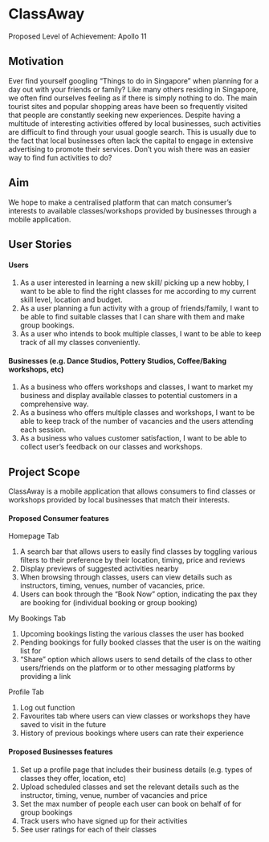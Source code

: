 # ClassAway

Proposed Level of Achievement: Apollo 11

## Motivation
Ever find yourself googling “Things to do in Singapore” when planning for a day out with your friends or family? Like many others residing in Singapore, we often find ourselves feeling as if there is simply nothing to do. The main tourist sites and popular shopping areas have been so frequently visited that people are constantly seeking new experiences. Despite having a multitude of interesting activities offered by local businesses, such activities are difficult to find through your usual google search. This is usually due to the fact that local businesses often lack the capital to engage in extensive advertising to promote their services. Don’t you wish there was an easier way to find fun activities to do?

## Aim
We hope to make a centralised platform that can match consumer’s interests to available classes/workshops provided by businesses through a mobile application.

## User Stories
#### Users
1. As a user interested in learning a new skill/ picking up a new hobby, I want to be able to find the right classes for me according to my current skill level, location and budget.
2. As a user planning a fun activity with a group of friends/family, I want to be able to find suitable classes that I can share with them and make group bookings.
4. As a user who intends to book multiple classes, I want to be able to keep track of all my classes conveniently.

#### Businesses (e.g. Dance Studios, Pottery Studios, Coffee/Baking workshops, etc) 
1. As a business who offers workshops and classes, I want to market my business and display available classes to potential customers in a comprehensive way.
2. As a business who offers multiple classes and workshops, I want to be able to keep track of the number of vacancies and the users attending each session.
3. As a business who values customer satisfaction, I want to be able to collect user’s feedback on our classes and workshops.

## Project Scope
ClassAway is a mobile application that allows consumers to find classes or workshops provided by local businesses that match their interests.

#### Proposed Consumer features

Homepage Tab
1. A search bar that allows users to easily find classes by toggling various filters to their preference by their location, timing, price and reviews
2. Display previews of suggested activities nearby
3. When browsing through classes, users can view details such as instructors, timing, venues, number of vacancies, price.
4. Users can book through the “Book Now” option, indicating the pax they are booking for (individual booking or group booking)

My Bookings Tab 
1. Upcoming bookings listing the various classes the user has booked
2. Pending bookings for fully booked classes that the user is on the waiting list for
3. “Share” option which allows users to send details of the class to other users/friends on the platform or to other messaging platforms by providing a link

Profile Tab
1. Log out function
2. Favourites tab where users can view classes or workshops they have saved to visit in the future
3. History of previous bookings where users can rate their experience

#### Proposed Businesses features

1. Set up a profile page that includes their business details (e.g. types of classes they offer, location, etc)
2. Upload scheduled classes and set the relevant details such as the instructor, timing, venue, number of vacancies and price
3. Set the max number of people each user can book on behalf of for group bookings
4. Track users who have signed up for their activities
5. See user ratings for each of their classes

